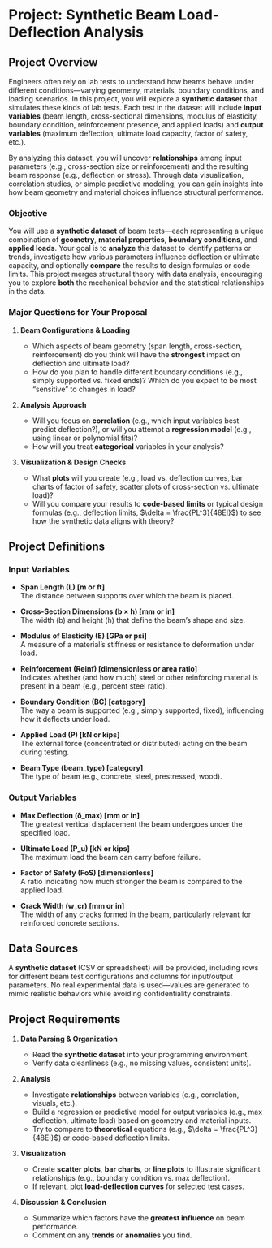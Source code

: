 # **Project: Synthetic Beam Load-Deflection Analysis**

## **Project Overview**
Engineers often rely on lab tests to understand how beams behave under different conditions—varying geometry, materials, boundary conditions, and loading scenarios. In this project, you will explore a **synthetic dataset** that simulates these kinds of lab tests. Each test in the dataset will include **input variables** (beam length, cross-sectional dimensions, modulus of elasticity, boundary condition, reinforcement presence, and applied loads) and **output variables** (maximum deflection, ultimate load capacity, factor of safety, etc.). 

By analyzing this dataset, you will uncover **relationships** among input parameters (e.g., cross-section size or reinforcement) and the resulting beam response (e.g., deflection or stress). Through data visualization, correlation studies, or simple predictive modeling, you can gain insights into how beam geometry and material choices influence structural performance.

### **Objective**
You will use a **synthetic dataset** of beam tests—each representing a unique combination of **geometry**, **material properties**, **boundary conditions**, and **applied loads**. Your goal is to **analyze** this dataset to identify patterns or trends, investigate how various parameters influence deflection or ultimate capacity, and optionally **compare** the results to design formulas or code limits. This project merges structural theory with data analysis, encouraging you to explore **both** the mechanical behavior and the statistical relationships in the data.

### **Major Questions for Your Proposal**

1. **Beam Configurations & Loading**  
   - Which aspects of beam geometry (span length, cross-section, reinforcement) do you think will have the **strongest** impact on deflection and ultimate load?  
   - How do you plan to handle different boundary conditions (e.g., simply supported vs. fixed ends)? Which do you expect to be most “sensitive” to changes in load?

2. **Analysis Approach**  
   - Will you focus on **correlation** (e.g., which input variables best predict deflection?), or will you attempt a **regression model** (e.g., using linear or polynomial fits)?  
   - How will you treat **categorical** variables in your analysis?

3. **Visualization & Design Checks**  
   - What **plots** will you create (e.g., load vs. deflection curves, bar charts of factor of safety, scatter plots of cross-section vs. ultimate load)?  
   - Will you compare your results to **code-based limits** or typical design formulas (e.g., deflection limits, $\delta = \frac{PL^3}{48EI}$) to see how the synthetic data aligns with theory?

## **Project Definitions**

### **Input Variables**
- **Span Length (L) [m or ft]**  
  The distance between supports over which the beam is placed.
  
- **Cross-Section Dimensions (b × h) [mm or in]**  
  The width (b) and height (h) that define the beam’s shape and size.

- **Modulus of Elasticity (E) [GPa or psi]**  
  A measure of a material’s stiffness or resistance to deformation under load.

- **Reinforcement (Reinf) [dimensionless or area ratio]**  
  Indicates whether (and how much) steel or other reinforcing material is present in a beam (e.g., percent steel ratio).

- **Boundary Condition (BC) [category]**  
  The way a beam is supported (e.g., simply supported, fixed), influencing how it deflects under load.

- **Applied Load (P) [kN or kips]**  
  The external force (concentrated or distributed) acting on the beam during testing.

- **Beam Type (beam_type) [category]**  
  The type of beam (e.g., concrete, steel, prestressed, wood).

### **Output Variables**
- **Max Deflection (δ_max) [mm or in]**  
  The greatest vertical displacement the beam undergoes under the specified load.

- **Ultimate Load (P_u) [kN or kips]**  
  The maximum load the beam can carry before failure.

- **Factor of Safety (FoS) [dimensionless]**  
  A ratio indicating how much stronger the beam is compared to the applied load.

- **Crack Width (w_cr) [mm or in]**  
  The width of any cracks formed in the beam, particularly relevant for reinforced concrete sections.

## **Data Sources**
A **synthetic dataset** (CSV or spreadsheet) will be provided, including rows for different beam test configurations and columns for input/output parameters. No real experimental data is used—values are generated to mimic realistic behaviors while avoiding confidentiality constraints.

## **Project Requirements**

1. **Data Parsing & Organization**  
   - Read the **synthetic dataset** into your programming environment.  
   - Verify data cleanliness (e.g., no missing values, consistent units).

2. **Analysis**  
   - Investigate **relationships** between variables (e.g., correlation, visuals, etc.).  
   - Build a regression or predictive model for output variables (e.g., max deflection, ultimate load) based on geometry and material inputs.  
   - Try to compare to **theoretical** equations (e.g., $\delta = \frac{PL^3}{48EI}$) or code-based deflection limits.

3. **Visualization**  
   - Create **scatter plots**, **bar charts**, or **line plots** to illustrate significant relationships (e.g., boundary condition vs. max deflection).  
   - If relevant, plot **load-deflection curves** for selected test cases.  

4. **Discussion & Conclusion**  
   - Summarize which factors have the **greatest influence** on beam performance.  
   - Comment on any **trends** or **anomalies** you find.